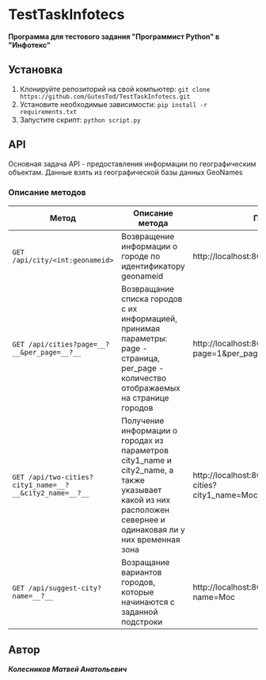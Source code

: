 # TestTaskInfotecs
__Программа для тестового задания "Программист Python" в "Инфотекс"__
## Установка
1. Клонируйте репозиторий на свой компьютер: `git clone https://github.com/GutesTod/TestTaskInfotecs.git`
2. Установите необходимые зависимости: `pip install -r requirements.txt`
3. Запустите скрипт: `python script.py`
## API
Основная задача API - предоставления информации по географическим объектам. Данные взять из географической базы данных GeoNames
### Описание методов
|Метод|Описание метода|Пример|
| ----- | --------------- | ------ |
|`GET /api/city/<int:geonameid>`|Возвращение информации о городе по идентификатору geonameid|http://localhost:8000/api/city/10106491
| `GET /api/cities?page=__?__&per_page=__?__` | Возвращание списка городов с их информацией, принимая параметры: page - страница, per_page - количество отображаемых на странице городов | http://localhost:8000/api/cities?page=1&per_page=10 |
| `GET /api/two-cities?city1_name=__?__&city2_name=__?__` | Получение информации о городах из параметров city1_name и city2_name, а также указывает какой из них расположен севернее и одинаковая ли у них временная зона | http://localhost:8000/api//api/two-cities?city1_name=Москва&city2_name=Уфа |
| `GET /api/suggest-city?name=__?__` | Возращание вариантов городов, которые начинаются с заданной подстроки | http://localhost:8000/api/suggest-city?name=Мос |
## Автор
___Колесников Матвей Анатольевич___
